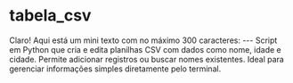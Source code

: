 # tabela_csv
Claro! Aqui está um mini texto com no máximo 300 caracteres:  ---  Script em Python que cria e edita planilhas CSV com dados como nome, idade e cidade. Permite adicionar registros ou buscar nomes existentes. Ideal para gerenciar informações simples diretamente pelo terminal.
